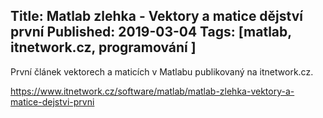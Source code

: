 Title: Matlab zlehka - Vektory a matice dějství první
Published: 2019-03-04
Tags: [matlab, itnetwork.cz, programování ]
---

První článek vektorech a maticích v Matlabu publikovaný na itnetwork.cz.

https://www.itnetwork.cz/software/matlab/matlab-zlehka-vektory-a-matice-dejstvi-prvni
